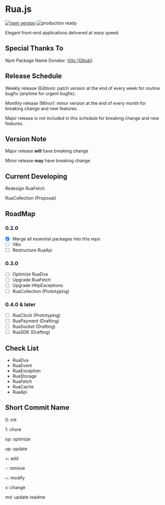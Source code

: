 # Rua.js

[![npm version](https://badge.fury.io/js/rua.svg)](https://badge.fury.io/js/rua)
![production ready](https://img.shields.io/badge/production--ready-YES-brightgreen.svg)

Elegant front-end applications delivered at warp speed.

## Special Thanks To
Npm Package Name Donator: [Vilic (Gihub)](https://github.com/vilic)

## Release Schedule
Weekly release (Edition): patch version at the end of every week for routine bugfix (anytime for urgent bugfix).

Monthly release (Minor): minor version at the end of every month for breaking change and new features.

Major release is not included in this schedule for breaking change and new features.

## Version Note
Major release **will** have breaking change

Minor release **may** have breaking change

## Current Developing
Redesign RuaFetch

RuaCollection (Proposal)

## RoadMap

### 0.2.0
- [x] Merge all essential packages into this repo
- [ ] I18n
- [ ] Restructure RuaApi

### 0.3.0
- [ ] Optimize RuaDva
- [ ] Upgrade RuaFetch
- [ ] Upgrade HttpExceptions
- [ ] RuaCollection (Prototyping)

### 0.4.0 & later
- [ ] RuaClock (Prototyping)
- [ ] RuaPayment (Drafting)
- [ ] RuaSocket (Drafting)
- [ ] RuaSDK (Drafting)

## Check List
- RuaDva
- RuaEvent
- RuaException
- RuaStorage
- RuaFetch
- RuaCache
- RuaApi

## Short Commit Name
0: init

1: chore

op: optimize

up: update

+: add

-: remove

~: modify

x: change

md: update readme